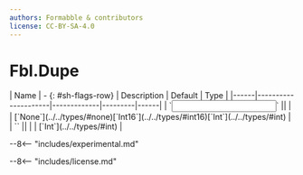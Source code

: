 ```yaml
---
authors: Formabble & contributors
license: CC-BY-SA-4.0
---
```



# Fbl.Dupe

<div class="sh-parameters" markdown="1">
| Name | - {: #sh-flags-row} | Description | Default | Type |
|------|---------------------|-------------|---------|------|
| `<input>` || | | [`None`](../../types/#none)[`Int16`](../../types/#int16)[`Int`](../../types/#int) |
| `<output>` || | | [`Int`](../../types/#int) |

</div>

--8<-- "includes/experimental.md"



--8<-- "includes/license.md"

